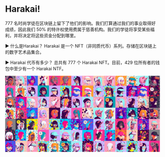 # Harakai!

777 名时尚学徒在区块链上留下了他们的影响。我们打算通过我们的事业取得好成绩，因此我们 50% 的特许权使用费属于慈善机构。我们的学徒将享受某些福利，并将决定将这些资金分配到哪里。

▶ 什么是Harakai？
Harakai 是一个 NFT（非同质代币）系列。存储在区块链上的数字艺术品集合。

▶ Harakai 代币有多少？
总共有 777 个 Harakai NFT。目前，429 位所有者的钱包中至少有一个 Harakai NTF。

![nft](513_new.png)
